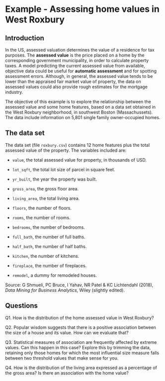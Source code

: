 # Example - Assessing home values in West Roxbury

## Introduction

In the US, assessed valuation determines the value of a residence for tax purposes. The **assessed value** is the price placed on a home by the corresponding government municipality, in order to calculate property taxes. A model predicting the current assessed value from available, objective data could be useful for **automatic assessment** and for spotting assessment errors. Although, in general, the assessed value tends to be lower than the appraised fair market value of property, the data on assessed values could also provide rough estimates for the mortgage industry.

The objective of this example is to explore the relationship between the assessed value and some home features, based on a data set obtained in the West Roxbury neighborhood, in southwest Boston (Massachussets). The data include information on 5,801 single family owner-occupied homes.

## The data set

The data set (file `roxbury.csv`) contains 12 home features plus the total assessed value of the property. The variables included are:

* `value`, the total assessed value for property, in thousands of USD.

* `lot_sqft`, the total lot size of parcel in square feet.

* `yr_built`, the year the property was built.

* `gross_area`, the gross floor area.

* `living_area`, the total living area.

* `floors`, the number of floors.

* `rooms`, the number of rooms.

* `bedrooms`, the number of bedrooms.

* `full_bath`, the number of full baths.

* `half_bath`, the number of half baths.

* `kitchen`, the number of kitchens.

* `fireplace`, the number of fireplaces.

* `remodel`, a dummy for remodeled houses.

Source: G Shmueli, PC Bruce, I Yahav, NR Patel & KC Lichtendahl (2018), *Data Mining for Business Analytics*, Wiley (slightly edited).

## Questions

Q1. How is the distribution of the home assessed value in West Roxbury?

Q2. Popular wisdom suggests that there is a positive association between the size of a house and its value. How can we evaluate that?

Q3. Statistical measures of association are frequently affected by extreme values. Can this happen in this case? Explore this by trimming the data, retaining only those homes for which the most influential size measure falls between two threshold values that make sense for you. 

Q4. How is the distribution of the living area expressed as a percentage of the gross area? Is there an association with the home value?
